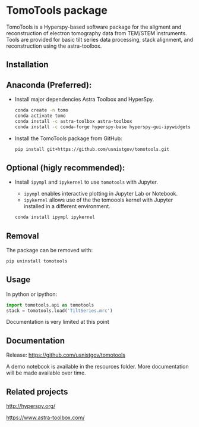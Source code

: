TomoTools package
===========

TomoTools is a Hyperspy-based software package for the aligment and reconstruction
of electron tomography data from TEM/STEM instruments. Tools are provided for basic 
tilt series data processing, stack alignment, and reconstruction using the astra-toolbox.


Installation
------------

  Anaconda (Preferred):
  ---------------------
  * Install major dependencies Astra Toolbox and HyperSpy.
    
    ```bash
    conda create -n tomo
    conda activate tomo
    conda install -c astra-toolbox astra-toolbox 
    conda install -c conda-forge hyperspy-base hyperspy-gui-ipywidgets 
    ```

  * Install the TomoTools package from GitHub:
    ```bash
    pip install git+https://github.com/usnistgov/tomotools.git
    ```

  Optional (higly recommended):
  ---------------------
  * Install `ipympl` and `ipykernel` to use `tomotools` with Jupyter.
    * `ipympl` enables interactive plotting in Jupyter Lab or Notebook.  
    * `ipykernel` allows use of the the tomoools kernel with Jupyter installed in a different environment. 

    ```bash
    conda install ipympl ipykernel
    ```
  
Removal
-------
The package can be removed with:

```bash
pip uninstall tomotools
```


Usage
-----
In python or ipython:

```python
import tomotools.api as tomotools
stack = tomotools.load('TiltSeries.mrc')
```

Documentation is very limited at this point


Documentation
-------------
Release: https://github.com/usnistgov/tomotools

A demo notebook is available in the resources folder.  More documentation
will be made available over time.


Related projects
----------------
http://hyperspy.org/

https://www.astra-toolbox.com/
